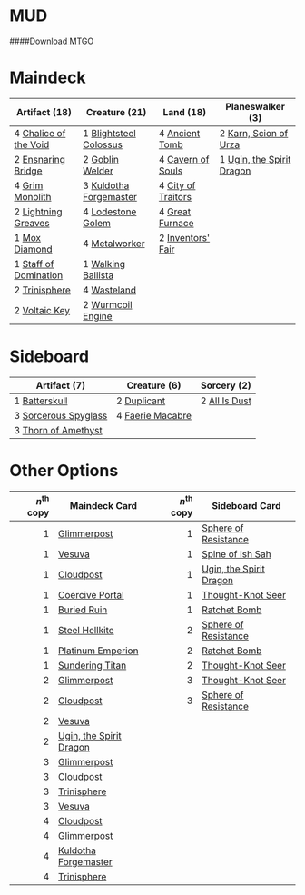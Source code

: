 # MUD

####[Download MTGO](../collection/MUD.txt)
# Maindeck

|                                         Artifact (18)                                          |                                          Creature (21)                                          |                                          Land (18)                                          |                                          Planeswalker (3)                                          |
|------------------------------------------------------------------------------------------------|-------------------------------------------------------------------------------------------------|---------------------------------------------------------------------------------------------|----------------------------------------------------------------------------------------------------|
|4 [Chalice of the Void](http://gatherer.wizards.com/Pages/Card/Details.aspx?multiverseid=370411)|1 [Blightsteel Colossus](http://gatherer.wizards.com/Pages/Card/Details.aspx?multiverseid=221563)|4 [Ancient Tomb](http://gatherer.wizards.com/Pages/Card/Details.aspx?multiverseid=382842)    |2 [Karn, Scion of Urza](http://gatherer.wizards.com/Pages/Card/Details.aspx?multiverseid=442889)    |
|2 [Ensnaring Bridge](http://gatherer.wizards.com/Pages/Card/Details.aspx?multiverseid=442213)   |2 [Goblin Welder](http://gatherer.wizards.com/Pages/Card/Details.aspx?multiverseid=None)         |4 [Cavern of Souls](http://gatherer.wizards.com/Pages/Card/Details.aspx?multiverseid=426057) |1 [Ugin, the Spirit Dragon](http://gatherer.wizards.com/Pages/Card/Details.aspx?multiverseid=394086)|
|4 [Grim Monolith](http://gatherer.wizards.com/Pages/Card/Details.aspx?multiverseid=12626)       |3 [Kuldotha Forgemaster](http://gatherer.wizards.com/Pages/Card/Details.aspx?multiverseid=215098)|4 [City of Traitors](http://gatherer.wizards.com/Pages/Card/Details.aspx?multiverseid=397543)|                                                                                                    |
|2 [Lightning Greaves](http://gatherer.wizards.com/Pages/Card/Details.aspx?multiverseid=None)    |4 [Lodestone Golem](http://gatherer.wizards.com/Pages/Card/Details.aspx?multiverseid=397736)     |4 [Great Furnace](http://gatherer.wizards.com/Pages/Card/Details.aspx?multiverseid=205284)   |                                                                                                    |
|1 [Mox Diamond](http://gatherer.wizards.com/Pages/Card/Details.aspx?multiverseid=212634)        |4 [Metalworker](http://gatherer.wizards.com/Pages/Card/Details.aspx?multiverseid=15246)          |2 [Inventors' Fair](http://gatherer.wizards.com/Pages/Card/Details.aspx?multiverseid=417820) |                                                                                                    |
|1 [Staff of Domination](http://gatherer.wizards.com/Pages/Card/Details.aspx?multiverseid=425819)|1 [Walking Ballista](http://gatherer.wizards.com/Pages/Card/Details.aspx?multiverseid=423848)    |                                                                                             |                                                                                                    |
|2 [Trinisphere](http://gatherer.wizards.com/Pages/Card/Details.aspx?multiverseid=425823)        |4 [Wasteland](http://gatherer.wizards.com/Pages/Card/Details.aspx?multiverseid=None)             |                                                                                             |                                                                                                    |
|2 [Voltaic Key](http://gatherer.wizards.com/Pages/Card/Details.aspx?multiverseid=207889)        |2 [Wurmcoil Engine](http://gatherer.wizards.com/Pages/Card/Details.aspx?multiverseid=None)       |                                                                                             |                                                                                                    |


# Sideboard

|                                         Artifact (7)                                          |                                       Creature (6)                                        |                                     Sorcery (2)                                      |
|-----------------------------------------------------------------------------------------------|-------------------------------------------------------------------------------------------|--------------------------------------------------------------------------------------|
|1 [Batterskull](http://gatherer.wizards.com/Pages/Card/Details.aspx?multiverseid=None)         |2 [Duplicant](http://gatherer.wizards.com/Pages/Card/Details.aspx?multiverseid=413762)     |2 [All Is Dust](http://gatherer.wizards.com/Pages/Card/Details.aspx?multiverseid=None)|
|3 [Sorcerous Spyglass](http://gatherer.wizards.com/Pages/Card/Details.aspx?multiverseid=435407)|4 [Faerie Macabre](http://gatherer.wizards.com/Pages/Card/Details.aspx?multiverseid=370410)|                                                                                      |
|3 [Thorn of Amethyst](http://gatherer.wizards.com/Pages/Card/Details.aspx?multiverseid=140166) |                                                                                           |                                                                                      |


# Other Options

|*n*<sup>th</sup> copy|                                          Maindeck Card                                           |*n*<sup>th</sup> copy|                                          Sideboard Card                                          |
|--------------------:|--------------------------------------------------------------------------------------------------|--------------------:|--------------------------------------------------------------------------------------------------|
|                    1|[Glimmerpost](http://gatherer.wizards.com/Pages/Card/Details.aspx?multiverseid=209043)            |                    1|[Sphere of Resistance](http://gatherer.wizards.com/Pages/Card/Details.aspx?multiverseid=383106)   |
|                    1|[Vesuva](http://gatherer.wizards.com/Pages/Card/Details.aspx?multiverseid=159820)                 |                    1|[Spine of Ish Sah](http://gatherer.wizards.com/Pages/Card/Details.aspx?multiverseid=446956)       |
|                    1|[Cloudpost](http://gatherer.wizards.com/Pages/Card/Details.aspx?multiverseid=None)                |                    1|[Ugin, the Spirit Dragon](http://gatherer.wizards.com/Pages/Card/Details.aspx?multiverseid=394086)|
|                    1|[Coercive Portal](http://gatherer.wizards.com/Pages/Card/Details.aspx?multiverseid=382894)        |                    1|[Thought-Knot Seer](http://gatherer.wizards.com/Pages/Card/Details.aspx?multiverseid=407519)      |
|                    1|[Buried Ruin](http://gatherer.wizards.com/Pages/Card/Details.aspx?multiverseid=446977)            |                    1|[Ratchet Bomb](http://gatherer.wizards.com/Pages/Card/Details.aspx?multiverseid=None)             |
|                    1|[Steel Hellkite](http://gatherer.wizards.com/Pages/Card/Details.aspx?multiverseid=None)           |                    2|[Sphere of Resistance](http://gatherer.wizards.com/Pages/Card/Details.aspx?multiverseid=383106)   |
|                    1|[Platinum Emperion](http://gatherer.wizards.com/Pages/Card/Details.aspx?multiverseid=215092)      |                    2|[Ratchet Bomb](http://gatherer.wizards.com/Pages/Card/Details.aspx?multiverseid=None)             |
|                    1|[Sundering Titan](http://gatherer.wizards.com/Pages/Card/Details.aspx?multiverseid=442222)        |                    2|[Thought-Knot Seer](http://gatherer.wizards.com/Pages/Card/Details.aspx?multiverseid=407519)      |
|                    2|[Glimmerpost](http://gatherer.wizards.com/Pages/Card/Details.aspx?multiverseid=209043)            |                    3|[Thought-Knot Seer](http://gatherer.wizards.com/Pages/Card/Details.aspx?multiverseid=407519)      |
|                    2|[Cloudpost](http://gatherer.wizards.com/Pages/Card/Details.aspx?multiverseid=None)                |                    3|[Sphere of Resistance](http://gatherer.wizards.com/Pages/Card/Details.aspx?multiverseid=383106)   |
|                    2|[Vesuva](http://gatherer.wizards.com/Pages/Card/Details.aspx?multiverseid=159820)                 |                     |                                                                                                  |
|                    2|[Ugin, the Spirit Dragon](http://gatherer.wizards.com/Pages/Card/Details.aspx?multiverseid=394086)|                     |                                                                                                  |
|                    3|[Glimmerpost](http://gatherer.wizards.com/Pages/Card/Details.aspx?multiverseid=209043)            |                     |                                                                                                  |
|                    3|[Cloudpost](http://gatherer.wizards.com/Pages/Card/Details.aspx?multiverseid=None)                |                     |                                                                                                  |
|                    3|[Trinisphere](http://gatherer.wizards.com/Pages/Card/Details.aspx?multiverseid=425823)            |                     |                                                                                                  |
|                    3|[Vesuva](http://gatherer.wizards.com/Pages/Card/Details.aspx?multiverseid=159820)                 |                     |                                                                                                  |
|                    4|[Cloudpost](http://gatherer.wizards.com/Pages/Card/Details.aspx?multiverseid=None)                |                     |                                                                                                  |
|                    4|[Glimmerpost](http://gatherer.wizards.com/Pages/Card/Details.aspx?multiverseid=209043)            |                     |                                                                                                  |
|                    4|[Kuldotha Forgemaster](http://gatherer.wizards.com/Pages/Card/Details.aspx?multiverseid=215098)   |                     |                                                                                                  |
|                    4|[Trinisphere](http://gatherer.wizards.com/Pages/Card/Details.aspx?multiverseid=425823)            |                     |                                                                                                  |

